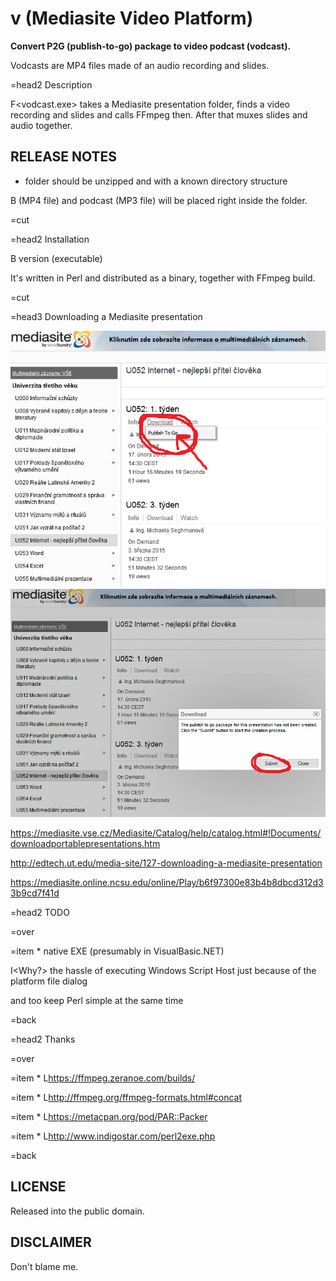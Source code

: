 # v (Mediasite Video Platform)

**Convert P2G (publish-to-go) package to video podcast (vodcast).**



Vodcasts are MP4 files made of an audio recording and slides.


=head2 Description

F<vodcast.exe> takes a Mediasite presentation folder, finds a video recording and slides
and calls FFmpeg then. After that muxes slides and audio together.


## RELEASE NOTES

* folder should be unzipped and with a known directory structure

B<Vodcast> (MP4 file) and podcast (MP3 file) will be placed right inside the folder.

=cut

=head2 Installation

B<WINDOWS> version (executable)

It's written in Perl and distributed as a binary, together with FFmpeg build.

=cut

=head3 Downloading a Mediasite presentation

![](ps/1.png)
![](ps/2.png)

<https://mediasite.vse.cz/Mediasite/Catalog/help/catalog.html#!Documents/downloadportablepresentations.htm>

<http://edtech.ut.edu/media-site/127-downloading-a-mediasite-presentation>

<https://mediasite.online.ncsu.edu/online/Play/b6f97300e83b4b8dbcd312d33b9cd7f41d>


=head2 TODO

=over

=item *
native EXE (presumably in VisualBasic.NET)

I<Why?> the hassle of executing Windows Script Host just because of the platform file dialog

and too keep Perl simple at the same time

=back


=head2 Thanks

=over

=item *
L<https://ffmpeg.zeranoe.com/builds/>

=item *
L<http://ffmpeg.org/ffmpeg-formats.html#concat>

=item *
L<https://metacpan.org/pod/PAR::Packer>

=item *
L<http://www.indigostar.com/perl2exe.php>

=back


## LICENSE

Released into the public domain.

## DISCLAIMER

Don't blame me.
